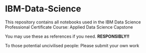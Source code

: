 # IBM-Data-Science

This repository contains all notebooks used in the IBM Data Science Professional Certificate Course: Applied Data Science Capstone

You may use these as references if you need. **RESPONSIBLY!!**

To those potential uncivilised people: Please submit your own work
